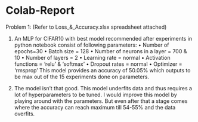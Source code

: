 # Colab-Report

Problem 1: (Refer to Loss_&_Accuracy.xlsx spreadsheet attached)
1.	An MLP for CIFAR10 with best model recommended after experiments in python notebook consist of following parameters:
•	Number of epochs=30
•	Batch size = 128
•	Number of neurons in a layer = 700 & 10
•	Number of layers = 2
•	Learning rate = normal
•	Activation functions = ‘relu’ & ‘softmax’
•	Dropout rates = normal
•	Optimizer = ‘rmsprop’
This model provides an accuracy of 50.05% which outputs to be max out of the 15 experiments done on parameters.

2.	The model isn’t that good. This model underfits data and thus requires a lot of hyperparameters to be tuned. I would improve this model by playing around with the parameters. But even after that a stage comes where the accuracy can reach maximum till 54-55% and the data overfits.
